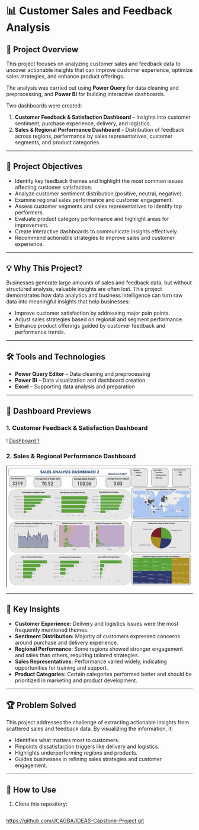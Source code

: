 # 📊 Customer Sales and Feedback Analysis

## 📌 Project Overview
This project focuses on analyzing customer sales and feedback data to uncover actionable insights that can improve customer experience, optimize sales strategies, and enhance product offerings.  

The analysis was carried out using **Power Query** for data cleaning and preprocessing, and **Power BI** for building interactive dashboards.  

Two dashboards were created:
1. **Customer Feedback & Satisfaction Dashboard** – Insights into customer sentiment, purchase experience, delivery, and logistics.  
2. **Sales & Regional Performance Dashboard** – Distribution of feedback across regions, performance by sales representatives, customer segments, and product categories.  

---

## 🎯 Project Objectives
- Identify key feedback themes and highlight the most common issues affecting customer satisfaction.  
- Analyze customer sentiment distribution (positive, neutral, negative).  
- Examine regional sales performance and customer engagement.  
- Assess customer segments and sales representatives to identify top performers.  
- Evaluate product category performance and highlight areas for improvement.  
- Create interactive dashboards to communicate insights effectively.  
- Recommend actionable strategies to improve sales and customer experience.  

---

## 💡 Why This Project?
Businesses generate large amounts of sales and feedback data, but without structured analysis, valuable insights are often lost. This project demonstrates how data analytics and business intelligence can turn raw data into meaningful insights that help businesses:  
- Improve customer satisfaction by addressing major pain points.  
- Adjust sales strategies based on regional and segment performance.  
- Enhance product offerings guided by customer feedback and performance trends.  

---

## 🛠️ Tools and Technologies
- **Power Query Editor** – Data cleaning and preprocessing  
- **Power BI** – Data visualization and dashboard creation  
- **Excel** – Supporting data analysis and preparation  

---

## 📸 Dashboard Previews
### 1. Customer Feedback & Satisfaction Dashboard  
! [Dashboard 1](https://github.com/JCAGBA/IDEAS-Capstone-Project/blob/main/images/Screenshot%202025-09-16%20123258.png?raw=true)

### 2. Sales & Regional Performance Dashboard  
![images/Screenshot 2025-09-16 123318.png](https://github.com/JCAGBA/IDEAS-Capstone-Project/blob/main/images/Screenshot%202025-09-16%20123318.png?raw=true)

---

## 🚀 Key Insights
- **Customer Experience:** Delivery and logistics issues were the most frequently mentioned themes.  
- **Sentiment Distribution:** Majority of customers expressed concerns around purchase and delivery experience.  
- **Regional Performance:** Some regions showed stronger engagement and sales than others, requiring tailored strategies.  
- **Sales Representatives:** Performance varied widely, indicating opportunities for training and support.  
- **Product Categories:** Certain categories performed better and should be prioritized in marketing and product development.  

---

## 🏆 Problem Solved
This project addresses the challenge of extracting actionable insights from scattered sales and feedback data. By visualizing the information, it:  
- Identifies what matters most to customers.  
- Pinpoints dissatisfaction triggers like delivery and logistics.  
- Highlights underperforming regions and products.  
- Guides businesses in refining sales strategies and customer engagement.  

---

## 📌 How to Use
1. Clone this repository:
   ```bash
  https://github.com/JCAGBA/IDEAS-Capstone-Project.git
